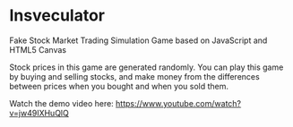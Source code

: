 # Insveculator
Fake Stock Market Trading Simulation Game based on JavaScript and HTML5 Canvas

Stock prices in this game are generated randomly.
You can play this game by buying and selling stocks, and make money from the differences between prices when you bought and when you sold them.

Watch the demo video here: https://www.youtube.com/watch?v=jw49IXHuQlQ
